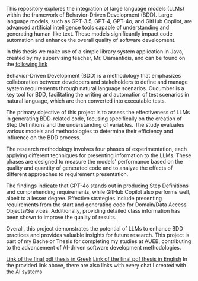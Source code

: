 This repository explores the integration of large language models (LLMs) within the framework of Behavior-Driven Development (BDD). Large language models, such as GPT-3.5, GPT-4, GPT-4o, and GitHub Copilot, are advanced artificial intelligence tools capable of understanding and generating human-like text. These models significantly impact code automation and enhance the overall quality of software development.

In this thesis we make use of a simple library system application in Java, created by my supervising teacher, Mr. Diamantidis, and can be found on the [following link](https://github.com/diamantidakos/Library)

Behavior-Driven Development (BDD) is a methodology that emphasizes collaboration between developers and stakeholders to define and manage system requirements through natural language scenarios. Cucumber is a key tool for BDD, facilitating the writing and automation of test scenarios in natural language, which are then converted into executable tests.

The primary objective of this project is to assess the effectiveness of LLMs in generating BDD-related code, focusing specifically on the creation of Step Definitions and the understanding of variables. The study evaluates various models and methodologies to determine their efficiency and influence on the BDD process. 

The research methodology involves four phases of experimentation, each applying different techniques for presenting information to the LLMs. These phases are designed to measure the models' performance based on the quality and quantity of generated code and to analyze the effects of different approaches to requirement presentation.

The findings indicate that GPT-4o stands out in producing Step Definitions and comprehending requirements, while GitHub Copilot also performs well, albeit to a lesser degree. Effective strategies include presenting requirements from the start and generating code for Domain/Data Access Objects/Services. Additionally, providing detailed class information has been shown to improve the quality of results.

Overall, this project demonstrates the potential of LLMs to enhance BDD practices and provides valuable insights for future research. This project is part of my Bachelor Thesis for completing my studies at AUEB, contributing to the advancement of AI-driven software development methodologies.

[Link of the final pdf thesis in Greek](https://github.com/platias318/Utilization-of-Large-Language-Models-for-the-Development-of-Automated-Software-Acceptance-Testing/blob/main/src/site/chats/Bachelors'%20thesis.pdf)
[Link of the final pdf thesis in English](https://github.com/platias318/Utilization-of-Large-Language-Models-for-the-Development-of-Automated-Software-Acceptance-Testing/blob/main/src/site/chats/Bachelors'%20thesis%20English%20translated.pdf)
In the provided link above, there are also links with every chat I created with the AI systems
